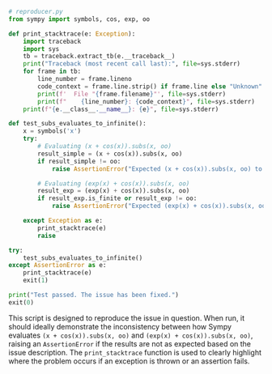 ```python
# reproducer.py
from sympy import symbols, cos, exp, oo

def print_stacktrace(e: Exception):
    import traceback
    import sys
    tb = traceback.extract_tb(e.__traceback__)
    print("Traceback (most recent call last):", file=sys.stderr)
    for frame in tb:
        line_number = frame.lineno
        code_context = frame.line.strip() if frame.line else "Unknown"
        print(f'  File "{frame.filename}"', file=sys.stderr)
        print(f"    {line_number}: {code_context}", file=sys.stderr)
    print(f"{e.__class__.__name__}: {e}", file=sys.stderr)

def test_subs_evaluates_to_infinite():
    x = symbols('x')
    try:
        # Evaluating (x + cos(x)).subs(x, oo)
        result_simple = (x + cos(x)).subs(x, oo)
        if result_simple != oo:
            raise AssertionError("Expected (x + cos(x)).subs(x, oo) to be oo, got {}".format(result_simple))

        # Evaluating (exp(x) + cos(x)).subs(x, oo)
        result_exp = (exp(x) + cos(x)).subs(x, oo)
        if result_exp.is_finite or result_exp != oo:
            raise AssertionError("Expected (exp(x) + cos(x)).subs(x, oo) to be oo, got {}".format(result_exp))

    except Exception as e:
        print_stacktrace(e)
        raise

try:
    test_subs_evaluates_to_infinite()
except AssertionError as e:
    print_stacktrace(e)
    exit(1)

print("Test passed. The issue has been fixed.")
exit(0)
```

This script is designed to reproduce the issue in question. When run, it should ideally demonstrate the inconsistency between how Sympy evaluates `(x + cos(x)).subs(x, oo)` and `(exp(x) + cos(x)).subs(x, oo)`, raising an `AssertionError` if the results are not as expected based on the issue description. The `print_stacktrace` function is used to clearly highlight where the problem occurs if an exception is thrown or an assertion fails.